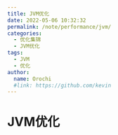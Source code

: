 ```yaml
---
title: JVM优化
date: 2022-05-06 10:32:32
permalink: /note/performance/jvm/
categories:
  - 优化集锦
  - JVM优化
tags:
  - JVM
  - 优化
author: 
  name: Orochi
  #link: https://github.com/kevin
---
```

# JVM优化
